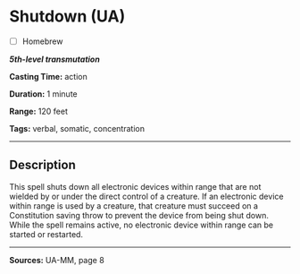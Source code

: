 # Shutdown (UA)

- [ ] Homebrew

***5th-level transmutation***

**Casting Time:** action

**Duration:** 1 minute

**Range:** 120 feet

**Tags:** verbal, somatic, concentration

---

## Description
This spell shuts down all electronic devices within range that are not wielded by or under the direct control of a creature.
If an electronic device within range is used by a creature, that creature must succeed on a Constitution saving throw to prevent the device from being shut down.
While the spell remains active, no electronic device within range can be started or restarted.

---

**Sources:** UA-MM, page 8

